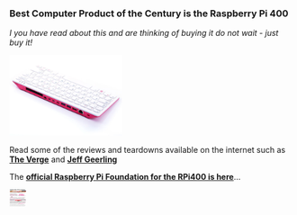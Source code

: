 ### Best Computer Product of the Century is the Raspberry Pi 400

*I you have read about this and are thinking of buying it do not wait - just buy it!*

<p align="left">
<img src="images/image2.jpeg" width="200" /> 

Read some of the reviews and teardowns available on the internet such as [**The Verge**](https://www.theverge.com/2020/11/2/21542278/raspberry-pi-400-keyboard-computer-arm-release-date-news-features) and [**Jeff Geerling**](https://www.jeffgeerling.com/blog/2020/raspberry-pi-400-teardown-and-review)

The [**official Raspberry Pi Foundation for the RPi400 is here**](https://www.raspberrypi.org/products/raspberry-pi-400/)...

<p align="left">
<img src="images/RPi400TheVergeReview.png" width="30" height="30"/>  

